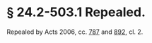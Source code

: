 # § 24.2-503.1 Repealed.

<p>Repealed by Acts 2006, cc. <a href='http://lis.virginia.gov/cgi-bin/legp604.exe?061+ful+CHAP0787'>787</a> and <a href='http://lis.virginia.gov/cgi-bin/legp604.exe?061+ful+CHAP0892'>892</a>, cl. 2.</p>